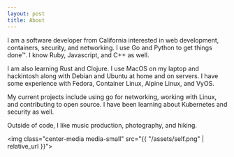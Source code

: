 ```yaml
---
layout: post
title: About
---
```


I am a software developer from California interested in web development, containers, security, and networking. I use Go and Python to get things done™. I know Ruby, Javascript, and C++ as well.

I am also learning Rust and Clojure. I use MacOS on my laptop and hackintosh along with Debian and Ubuntu at home and on servers. I have some experience with Fedora, Container Linux, Alpine Linux, and VyOS.

My current projects include using go for networking, working with Linux, and contributing to open source. I have been learning about Kubernetes and security as well.

Outside of code, I like music production, photography, and hiking.

<img class="center-media media-small" src="{{ "/assets/self.png" | relative_url
}}">
